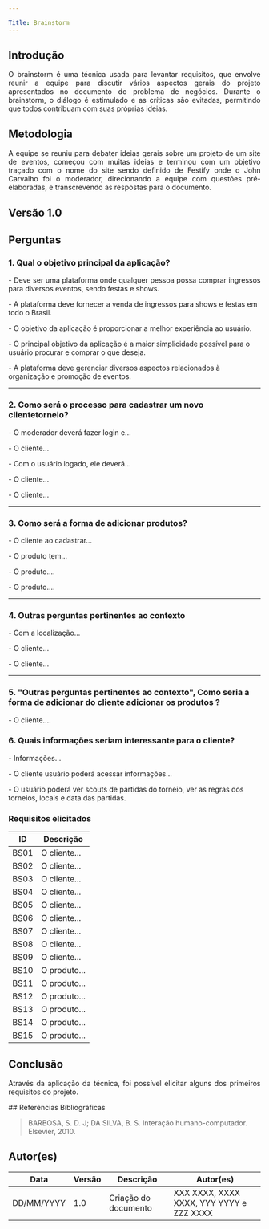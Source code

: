 ```yaml
---

Title: Brainstorm
---
```

 
## Introdução
<p align = "justify">
O brainstorm é uma técnica usada para levantar requisitos, que envolve reunir a equipe para discutir vários aspectos gerais do projeto apresentados no documento do problema de negócios. Durante o brainstorm, o diálogo é estimulado e as críticas são evitadas, permitindo que todos contribuam com suas próprias ideias.
</p>
 
## Metodologia
<p align = "justify">
A equipe se reuniu para debater ideias gerais sobre um projeto de um site de eventos, começou com muitas ideias e terminou com um objetivo traçado com o nome do site sendo definido de Festify onde o John Carvalho foi o moderador, direcionando a equipe com questões pré-elaboradas, e transcrevendo as respostas para o documento.
</p>
 
 
## Versão 1.0
 
## Perguntas
 
### 1. Qual o objetivo principal da aplicação?
 
<p align = "justify">
<b></b> - Deve ser uma plataforma onde qualquer pessoa possa comprar ingressos para diversos eventos, sendo festas e shows. 

</p>
 
<b></b> - A plataforma deve fornecer a venda de ingressos para shows e festas em todo o Brasil.

 
<b></b> - O objetivo da aplicação é proporcionar a melhor experiência ao usuário.
 
<b></b> - O principal objetivo da aplicação é a maior simplicidade possível para o usuário procurar e comprar o que deseja.
 
<b></b> - A plataforma deve gerenciar diversos aspectos relacionados à organização e promoção de eventos.
</p>
 
---
 
### 2. Como será o processo para cadastrar um novo clientetorneio?
 
<p align = "justify">
<b></b> - O moderador deverá fazer login e...
 
<b></b> - O cliente...
 
<b></b> - Com o usuário logado, ele deverá...

<b></b> - O cliente...

<b></b> - O cliente...
 
---
 
### 3. Como será a forma de adicionar produtos?
 
<p align = "justify">
<b></b> - O cliente ao cadastrar...
</p>
 
<p align = "justify">
<b></b> - O produto tem...
</p>
 
<b></b> - O produto....
 
<b></b> - O produto....

 
---
 
### 4. Outras perguntas pertinentes ao contexto

<p align = "justify">
<b></b> - Com a localização...
 
<b></b> - O cliente...
 
<b></b> - O cliente...
 
---
 
### 5. "Outras perguntas pertinentes ao contexto", Como seria a forma de adicionar do cliente adicionar os produtos ?
<p align = "justify">
<b></b> - O cliente....
</p>
 
### 6. Quais informações seriam interessante para o cliente?
<p align = "justify">
   <b></b> - Informações...
   
   <b></b> - O cliente usuário poderá acessar informações...

   <b></b> - O usuário poderá ver scouts de partidas do torneio, ver as regras dos torneios, locais e data das partidas.
   
</p>
 
### Requisitos elicitados
 
|ID|Descrição|
|----|-------------|
|BS01| O cliente...|
|BS02| O cliente...|
|BS03| O cliente...|
|BS04| O cliente...|
|BS05| O cliente...|
|BS06| O cliente...|
|BS07| O cliente...|
|BS08| O cliente...|
|BS09| O cliente...|
|BS10| O produto...|
|BS11| O produto...|
|BS12| O produto...|
|BS13| O produto...|
|BS14| O produto...|
|BS15| O produto...|
 
## Conclusão
<p align = "justify">
Através da aplicação da técnica, foi possível elicitar alguns dos primeiros requisitos do projeto.
</p>
## Referências Bibliográficas
 
> BARBOSA, S. D. J; DA SILVA, B. S. Interação humano-computador. Elsevier, 2010.
 
 
## Autor(es)
| Data | Versão | Descrição | Autor(es) |
| -- | -- | -- | -- |
| DD/MM/YYYY | 1.0 | Criação do documento | XXX XXXX, XXXX XXXX, YYY YYYY e ZZZ XXXX |
